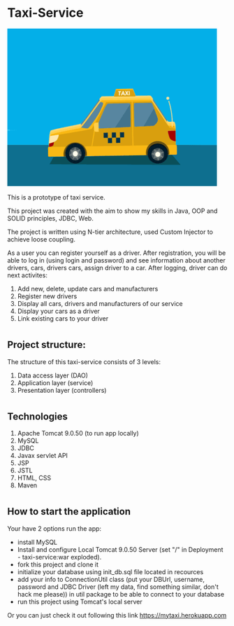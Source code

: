 # <h1>Taxi-Service</h1>

![](taxi.gif)

This is a prototype of taxi service.

This project was created with the aim to show my skills in Java,
OOP and SOLID principles, JDBC, Web.

The project is written using N-tier architecture,
used Custom Injector to achieve loose coupling.

As a user you can register yourself as a driver.
After registration, you will be able to log in (using login and password) and see information 
about another drivers, cars, drivers cars, assign driver to a car. 
After logging, driver can do next activites:
1. Add new, delete, update cars and manufacturers
2. Register new drivers
3. Display all cars, drivers and manufacturers of our service
4. Display your cars as a driver
5. Link existing cars to your driver

# <h2>Project structure:</h2>
The structure of this taxi-service consists of 3 levels:
1. Data access layer (DAO)
2. Application layer (service)
3. Presentation layer (controllers)

# <h2>Technologies</h2>
1. Apache Tomcat 9.0.50 (to run app locally)
2. MySQL
3. JDBC
4. Javax servlet API
5. JSP
6. JSTL
7. HTML, CSS
8. Maven

# <h2>How to start the application</h2>
Your have 2 options run the app:
* install MySQL
* Install and configure Local Tomcat 9.0.50 Server
(set "/" in Deployment - taxi-service:war exploded).
* fork this project and clone it
* initialize your database using init_db.sql file located in recources
* add your info to ConnectionUtil class
(put your DBUrl, username, password and JDBC Driver 
(left my data, find something similar, don't hack me please))
in util package to be able to connect to your database
* run this project using Tomcat's local server

Or you can just check it out following this link
https://mytaxi.herokuapp.com
